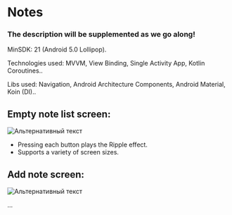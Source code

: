 # Notes

### The description will be supplemented as we go along!

MinSDK: 21 (Android 5.0 Lollipop).

Technologies used: MVVM, View Binding, Single Activity App, Kotlin Coroutines..

Libs used: Navigation, Android Architecture Components, Android Material, Koin (DI)..

## Empty note list screen:
![Альтернативный текст](https://i.imgur.com/SSLvzte.png)

* Pressing each button plays the Ripple effect.
* Supports a variety of screen sizes.

## Add note screen:
![Альтернативный текст](https://i.imgur.com/KWkwjF2.png)

...
